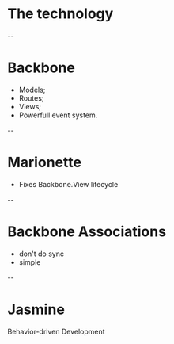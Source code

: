 # The technology

--
# Backbone
* Models;
* Routes;
* Views;
* Powerfull event system.

--
# Marionette
* Fixes Backbone.View lifecycle

--
# Backbone Associations
* don't do sync
* simple

--
# Jasmine
Behavior-driven Development
